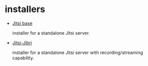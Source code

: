 # installers

- [Jitsi base](jitsi-base/)

  installer for a standalone Jitsi server.

- [Jitsi-Jibri](jitsi-jibri)

  installer for a standalone Jitsi server with recording/streaming capability.
